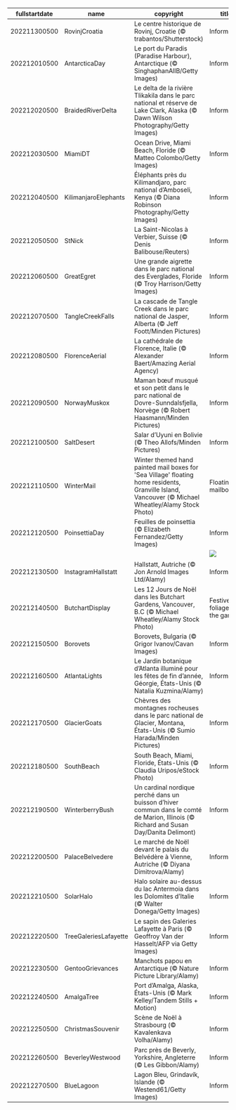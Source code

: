 |fullstartdate|name|copyright|title|image|
|--|--|--|--|--|
202211300500|RovinjCroatia|Le centre historique de Rovinj, Croatie (© trabantos/Shutterstock)|Information|![](/fr-CA/2022/12/202211300500RovinjCroatia.jpg)|
202212010500|AntarcticaDay|Le port du Paradis (Paradise Harbour), Antarctique (© SinghaphanAllB/Getty Images)|Information|![](/fr-CA/2022/12/202212010500AntarcticaDay.jpg)|
202212020500|BraidedRiverDelta|Le delta de la rivière Tlikakila dans le parc national et réserve de Lake Clark, Alaska (© Dawn Wilson Photography/Getty Images)|Information|![](/fr-CA/2022/12/202212020500BraidedRiverDelta.jpg)|
202212030500|MiamiDT|Ocean Drive, Miami Beach, Floride (© Matteo Colombo/Getty Images)|Information|![](/fr-CA/2022/12/202212030500MiamiDT.jpg)|
202212040500|KilimanjaroElephants|Éléphants près du Kilimandjaro, parc national d’Amboseli, Kenya (© Diana Robinson Photography/Getty Images)|Information|![](/fr-CA/2022/12/202212040500KilimanjaroElephants.jpg)|
202212050500|StNick|La Saint-Nicolas à Verbier, Suisse (© Denis Balibouse/Reuters)|Information|![](/fr-CA/2022/12/202212050500StNick.jpg)|
202212060500|GreatEgret|Une grande aigrette dans le parc national des Everglades, Floride (© Troy Harrison/Getty Images)|Information|![](/fr-CA/2022/12/202212060500GreatEgret.jpg)|
202212070500|TangleCreekFalls|La cascade de Tangle Creek dans le parc national de Jasper, Alberta (© Jeff Foott/Minden Pictures)|Information|![](/fr-CA/2022/12/202212070500TangleCreekFalls.jpg)|
202212080500|FlorenceAerial|La cathédrale de Florence, Italie (© Alexander Baert/Amazing Aerial Agency)|Information|![](/fr-CA/2022/12/202212080500FlorenceAerial.jpg)|
202212090500|NorwayMuskox|Maman bœuf musqué et son petit dans le parc national de Dovre-Sunndalsfjella, Norvège (© Robert Haasmann/Minden Pictures)|Information|![](/fr-CA/2022/12/202212090500NorwayMuskox.jpg)|
202212100500|SaltDesert|Salar d’Uyuni en Bolivie (© Theo Allofs/Minden Pictures)|Information|![](/fr-CA/2022/12/202212100500SaltDesert.jpg)|
202212110500|WinterMail|Winter themed hand painted mail boxes for 'Sea Village' floating home residents, Granville Island, Vancouver (© Michael Wheatley/Alamy Stock Photo)|Floating mailboxes|![](/fr-CA/2022/12/202212110500WinterMail.jpg)|
202212120500|PoinsettiaDay|Feuilles de poinsettia (© Elizabeth Fernandez/Getty Images)|Information|![](/fr-CA/2022/12/202212120500PoinsettiaDay.jpg)|
||||![](/fr-CA/2022/12/.jpg)|
202212130500|InstagramHallstatt|Hallstatt, Autriche (© Jon Arnold Images Ltd/Alamy)|Information|![](/fr-CA/2022/12/202212130500InstagramHallstatt.jpg)|
202212140500|ButchartDisplay|Les 12 Jours de Noël dans les Butchart Gardens, Vancouver, B.C (© Michael Wheatley/Alamy Stock Photo)|Festive foliage in the garden|![](/fr-CA/2022/12/202212140500ButchartDisplay.jpg)|
202212150500|Borovets|Borovets, Bulgaria (© Grigor Ivanov/Cavan Images)|Information|![](/fr-CA/2022/12/202212150500Borovets.jpg)|
202212160500|AtlantaLights|Le Jardin botanique d’Atlanta illuminé pour les fêtes de fin d’année, Géorgie, États-Unis (© Natalia Kuzmina/Alamy)|Information|![](/fr-CA/2022/12/202212160500AtlantaLights.jpg)|
202212170500|GlacierGoats|Chèvres des montagnes rocheuses dans le parc national de Glacier, Montana, États-Unis (© Sumio Harada/Minden Pictures)|Information|![](/fr-CA/2022/12/202212170500GlacierGoats.jpg)|
202212180500|SouthBeach|South Beach, Miami, Floride, États-Unis (© Claudia Uripos/eStock Photo)|Information|![](/fr-CA/2022/12/202212180500SouthBeach.jpg)|
202212190500|WinterberryBush|Un cardinal nordique perché dans un buisson d’hiver commun dans le comté de Marion, Illinois (© Richard and Susan Day/Danita Delimont)|Information|![](/fr-CA/2022/12/202212190500WinterberryBush.jpg)|
202212200500|PalaceBelvedere|Le marché de Noël devant le palais du Belvédère à Vienne, Autriche (© Diyana Dimitrova/Alamy)|Information|![](/fr-CA/2022/12/202212200500PalaceBelvedere.jpg)|
202212210500|SolarHalo|Halo solaire au-dessus du lac Antermoia dans les Dolomites d’Italie (© Walter Donega/Getty Images)|Information|![](/fr-CA/2022/12/202212210500SolarHalo.jpg)|
202212220500|TreeGaleriesLafayette|Le sapin des Galeries Lafayette à Paris (© Geoffroy Van der Hasselt/AFP via Getty Images)|Information|![](/fr-CA/2022/12/202212220500TreeGaleriesLafayette.jpg)|
202212230500|GentooGrievances|Manchots papou en Antarctique (© Nature Picture Library/Alamy)|Information|![](/fr-CA/2022/12/202212230500GentooGrievances.jpg)|
202212240500|AmalgaTree|Port d’Amalga, Alaska, États-Unis (© Mark Kelley/Tandem Stills + Motion)|Information|![](/fr-CA/2022/12/202212240500AmalgaTree.jpg)|
202212250500|ChristmasSouvenir|Scène de Noël à Strasbourg (© Kavalenkava Volha/Alamy)|Information|![](/fr-CA/2022/12/202212250500ChristmasSouvenir.jpg)|
202212260500|BeverleyWestwood|Parc près de Beverly, Yorkshire, Angleterre (© Les Gibbon/Alamy)|Information|![](/fr-CA/2022/12/202212260500BeverleyWestwood.jpg)|
202212270500|BlueLagoon|Lagon Bleu, Grindavík, Islande (© Westend61/Getty Images)|Information|![](/fr-CA/2022/12/202212270500BlueLagoon.jpg)|
